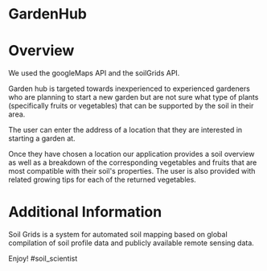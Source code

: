 # GardenHub

# Overview

We used the googleMaps API and the soilGrids API.

Garden hub is targeted towards inexperienced to experienced gardeners who are planning to start a new garden but are not sure what type of plants (specifically fruits or vegetables) that can be supported by the soil in their area.

The user can enter the address of a location that they are interested in starting a garden at.

Once they have chosen a location our application provides a soil overview as well as a breakdown of the corresponding vegetables and fruits that are most compatible with their soil's properties. The user is also provided with related growing tips for each of the returned vegetables.

# Additional Information
Soil Grids is a system for automated soil mapping based on global compilation of soil profile data and publicly available remote sensing data.

Enjoy! #soil_scientist
